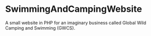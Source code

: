 # SwimmingAndCampingWebsite

A small website in PHP for an imaginary business called Global Wild Camping and Swimming (GWCS).



